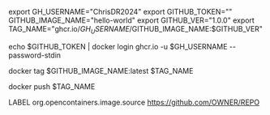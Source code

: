 export GH_USERNAME="ChrisDR2024"
export GITHUB_TOKEN=""
GITHUB_IMAGE_NAME="hello-world"
export GITHUB_VER="1.0.0"
export TAG_NAME="ghcr.io/$GH_USERNAME/$GITHUB_IMAGE_NAME:$GITHUB_VER"

echo $GITHUB_TOKEN | docker login ghcr.io -u $GH_USERNAME --password-stdin

docker tag $GITHUB_IMAGE_NAME:latest $TAG_NAME

docker push $TAG_NAME

LABEL org.opencontainers.image.source https://github.com/OWNER/REPO